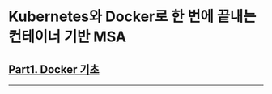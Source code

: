 # Kubernetes와 Docker로 한 번에 끝내는 컨테이너 기반 MSA

## [Part1. Docker 기초](https://github.com/sangjinsu/fastcampus-k8s-docker/blob/main/01-docker-%EA%B8%B0%EC%B4%88.md)

--- 

